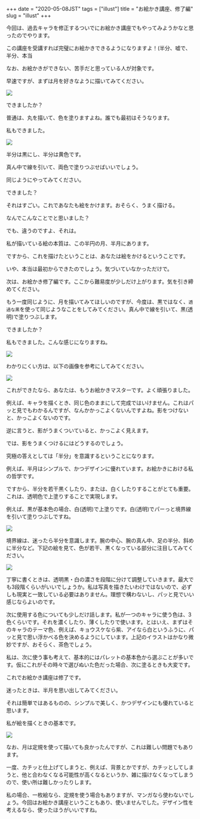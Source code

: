 +++
date = "2020-05-08JST"
tags = ["illust"]
title = "お絵かき講座、修了編"
slug = "illust"
+++

今回は、過去キャラを修正するついでにお絵かき講座でもやってみようかなと思ったのでやります。

この講座を受講すれば完璧にお絵かきできるようになりますよ！(半分、嘘で、半分、本当

なお、お絵かきができない、苦手だと思っている人が対象です。

早速ですが、まずは月を好きなように描いてみてください。

![](https://github.com/syui/mstdn.page/raw/master/img/mastodon/media_attachments/files/000/000/014/small/4fc73dc235c4afc1.png)

できましたか？

普通は、丸を描いて、色を塗りますよね。誰でも最初はそうなります。

私もできました。

![](https://github.com/syui/mstdn.page/raw/master/img/mastodon/media_attachments/files/000/000/012/small/86acab91d428230b.png)

半分は黒にし、半分は黄色です。

真ん中で線を引いて、両色で塗りつぶせばいいでしょう。

同じようにやってみてください。

できました？

それはすごい。これであなたも絵をかけます。おそらく、うまく描ける。

なんでこんなことでと思いました？

でも、違うのですよ、それは。

私が描いている絵の本質は、この半円の月、半月にあります。

ですから、これを描けたということは、あなたは絵をかけるということです。

いや、本当は最初からできたのでしょう。気づいていなかっただけで。

次は、お絵かき修了編です。ここから難易度が少しだけ上がります。気を引き締めてください。

もう一度同じように、月を描いてみてほしいのですが、今度は、黒ではなく、`透過な黒`を使って同じようなことをしてみてください。真ん中で線を引いて、黒(透明)で塗りつぶします。

できましたか？

私もできました。こんな感じになりますね。

![](https://github.com/syui/mstdn.page/raw/master/img/mastodon/media_attachments/files/000/000/016/small/88a05d55f21449ff.png)

わかりにくい方は、以下の画像を参考にしてみてください。

![](https://github.com/syui/mstdn.page/raw/master/img/mastodon/media_attachments/files/000/000/010/small/af00c0c43ade21ed.jpg)

これができたなら、あなたは、もうお絵かきマスターです。よく頑張りました。

例えば、キャラを描くとき、同じ色のままにして完成ではいけません。これはパッと見でもわかるんですが、なんかかっこよくないんですよね。影をつけないと、かっこよくないのです。

逆に言うと、影がうまくついていると、かっこよく見えます。

では、影をうまくつけるにはどうするのでしょう。

究極の答えとしては「半分」を意識するということになります。

例えば、半月はシンプルで、かつデザインに優れています。お絵かきにおける私の哲学です。

ですから、半分を若干黒くしたり、または、白くしたりすることがとても重要。これは、透明色で上塗りすることで実現します。

例えば、黒が基本色の場合、白(透明)で上塗りです。白(透明)でパーっと境界線を引いて塗りつぶしですね。

![](https://github.com/syui/mstdn.page/raw/master/img/mastodon/media_attachments/files/000/000/011/small/981b713f53bfd258.jpg)

境界線は、迷ったら半分を意識します。腕の中心、腕の真ん中、足の半分、斜めに半分など。下記の絵を見て、色が若干、黒くなっている部分に注目してみてください。

![](https://github.com/syui/mstdn.page/raw/master/img/mastodon/media_attachments/files/000/000/015/original/abbb4de9d7847a25.png)

丁寧に書くときは、透明黒・白の濃さを段階に分けて調整していきます。最大でも3段階くらいがいいでしょうか。私は写真を描きたいわけではないので、必ずしも現実と一致している必要はありません。理想で構わないし、パッと見でいい感じならよいのです。

次に使用する色についても少しだけ話します。私が一つのキャラに使う色は、3色くらいです。それを濃くしたり、薄くしたりで使います。とはいえ、まずはそのキャラのテーマ色、例えば、キョウスケなら紫、アイなら白というふうに、パッと見で思い浮かべる色を決めるようにしています。上記のイラストはかなり微妙ですが、おそらく、茶色でしょう。

私は、次に使う事も考えて、基本的にはパレットの基本色から選ぶことが多いです。仮にこれがその時々で選びぬいた色だった場合、次に塗るときも大変です。

これでお絵かき講座は修了です。

迷ったときは、半月を思い出してみてください。

それは簡単ではあるものの、シンプルで美しく、かつデザインにも優れていると思います。

私が絵を描くときの基本です。

![](https://github.com/syui/mstdn.page/raw/master/img/mastodon/media_attachments/files/000/000/012/small/86acab91d428230b.png)

なお、月は定規を使って描いても良かったんですが、これは難しい問題でもあります。

一度、カチッと仕上げてしまうと、例えば、背景とかですが、カチッとしてしまうと、他と合わなくなる可能性が高くなるというか、雑に描けなくなってしまうので、使い所は難しかったりします。

私の場合、一枚絵なら、定規を使う場合もありますが、マンガなら使わないでしょう。今回はお絵かき講座ということもあり、使いませんでした。デザイン性を考えるなら、使ったほうがいいですね。

